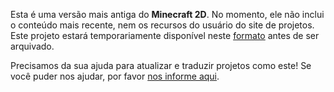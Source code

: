 Esta é uma versão mais antiga do **Minecraft 2D**. No momento, ele não inclui o conteúdo mais recente, nem os recursos do usuário do site de projetos. Este projeto estará temporariamente disponível neste [formato](images/CodeCraft.pdf) antes de ser arquivado. 

Precisamos da sua ajuda para atualizar e traduzir projetos como este! Se você puder nos ajudar, por favor [nos informe aqui](https://rpf.io/translators). 
